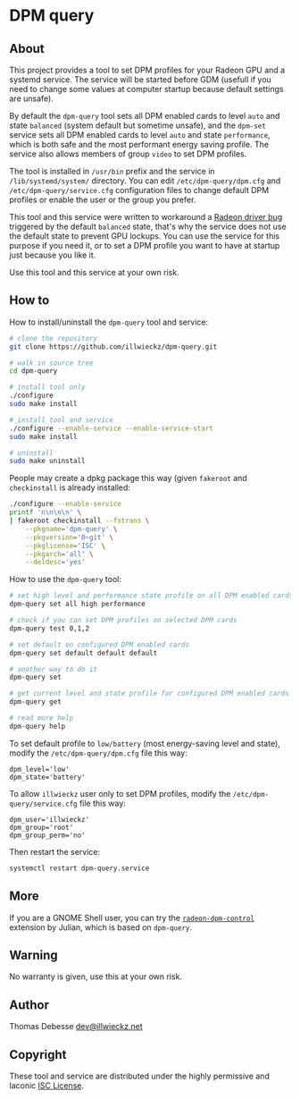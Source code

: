 DPM query
=========


About
-----

This project provides a tool to set DPM profiles for your Radeon GPU and a systemd service.
The service will be started before GDM (usefull if you need to change some values at computer startup because default settings are unsafe).

By default the `dpm-query` tool sets all DPM enabled cards to level `auto` and state `balanced` (system default but sometime unsafe), and the `dpm-set` service sets all DPM enabled cards to level `auto` and state `performance`, which is both safe and the most performant energy saving profile. The service also allows members of group `video` to set DPM profiles.

The tool is installed in `/usr/bin` prefix and the service in `/lib/systemd/system/` directory.
You can edit `/etc/dpm-query/dpm.cfg` and `/etc/dpm-query/service.cfg` configuration files to change default DPM profiles or enable the user or the group you prefer.

This tool and this service were written to workaround a [Radeon driver bug](https://bugs.freedesktop.org/show_bug.cgi?id=91880) triggered by the default `balanced` state, that's why the service does not use the default state to prevent GPU lockups. You can use the service for this purpose if you need it, or to set a DPM profile you want to have at startup just because you like it.

Use this tool and this service at your own risk.


How to
------

How to install/uninstall the `dpm-query` tool and service:

```sh
# clone the repository
git clone https://github.com/illwieckz/dpm-query.git

# walk in source tree
cd dpm-query

# install tool only
./configure
sudo make install

# install tool and service
./configure --enable-service --enable-service-start
sudo make install

# uninstall
sudo make uninstall
```

People may create a dpkg package this way (given `fakeroot` and `checkinstall` is already installed:

```sh
./configure --enable-service
printf 'n\n\n\n' \
| fakeroot checkinstall --fstrans \
	--pkgname='dpm-query' \
	--pkgversion='0~git' \
	--pkglicense='ISC' \
	--pkgarch='all' \
	--deldesc='yes'
```

How to use the `dpm-query` tool:

```sh
# set high level and performance state profile on all DPM enabled cards
dpm-query set all high performance

# check if you can set DPM profiles on selected DPM cards
dpm-query test 0,1,2

# set default on configured DPM enabled cards
dpm-query set default default default

# another way to do it
dpm-query set

# get current level and state profile for configured DPM enabled cards
dpm-query get

# read more help
dpm-query help
```

To set default profile to `low/battery` (most energy-saving level and state), modify the `/etc/dpm-query/dpm.cfg` file this way:

```
dpm_level='low'
dpm_state='battery'
```

To allow `illwieckz` user only to set DPM profiles, modify the `/etc/dpm-query/service.cfg` file this way:

```
dpm_user='illwieckz'
dpm_group='root'
dpm_group_perm='no'
```

Then restart the service:

```sh
systemctl restart dpm-query.service
```


More
----

If you are a GNOME Shell user, you can try the [`radeon-dpm-control`](https://github.com/JuBan1/radeon-dpm-control) extension by Julian, which is based on `dpm-query`.


Warning
-------

No warranty is given, use this at your own risk.


Author
------

Thomas Debesse <dev@illwieckz.net>


Copyright
---------

These tool and service are distributed under the highly permissive and laconic [ISC License](COPYING.md).

